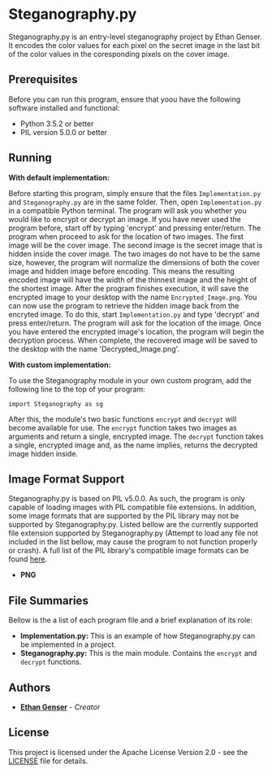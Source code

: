 # Steganography.py

Steganography.py is an entry-level steganography project by Ethan Genser. It encodes the color values for each pixel on the secret image in the last bit of the color values in the coresponding pixels on the cover image.

## Prerequisites

Before you can run this program, ensure that yoou have the following software installed and functional:
* Python 3.5.2 or better
* PIL version 5.0.0 or better

## Running

__With default implementation:__

Before starting this program, simply ensure that the files `Implementation.py` and `Steganography.py` are in the same folder. Then, open `Implementation.py` in a compatible Python terminal. The program will ask you whether you would like to encrypt or decrypt an image. If you have never used the program before, start off by typing 'encrypt' and pressing enter/return. The program when proceed to ask for the location of two images. The first image will be the cover image. The second image is the secret image that is hidden inside the cover image. The two images do not have to be the same size, however, the program will normalize the dimensions of both the cover image and hidden image before encoding. This means the resulting encoded image will have the width of the thinnest image and the height of the shortest image.  After the program finishes execution, it will save the encrypted image to your desktop with the name `Encrypted_Image.png`. You can now use the program to retrieve the hidden image back from the encryted image. To do this, start `Implementation.py` and type 'decrypt' and press enter/return. The program will ask for the location of the image. Once you have entered the encrypted image's location, the program will begin the decryption process. When complete, the recovered image will be saved to the desktop with the name 'Decrypted_Image.png'.

__With custom implementation:__

To use the Steganography module in your own custom program, add the following line to the top of your program:

```import Steganography as sg```

After this, the module's two basic functions `encrypt` and `decrypt` will become available for use. The `encrypt` function takes two images as arguments and return a single, encrypted image. The `decrypt` function takes a single, encrypted image and, as the name implies, returns the decrypted image hidden inside.

## Image Format Support

Steganography.py is based on PIL v5.0.0. As such, the program is only capable of loading images with PIL compatible file extensions. In addition, some image formats that are supported by the PIL library may not be supported by Steganography.py. Listed bellow are the currently supported file extension supported by Steganography.py (Attempt to load any file not included in the list bellow, may cause the program to not function properly or crash). A full list of the PIL library's compatible image formats can be found [here](http://pillow.readthedocs.io/en/stable/handbook/image-file-formats.html.).
* __PNG__

## File Summaries

Bellow is the a list of each program file and a brief explanation of its role:

* __Implementation.py:__ This is an example of how Steganography.py can be implemented in a project.
* __Steganography.py:__ This is the main module. Contains the `encrypt` and `decrypt` functions.

## Authors

* [**Ethan Genser**](https://github.com/Ethan-Genser) - *Creator*

## License

This project is licensed under the Apache License Version 2.0 - see the [LICENSE](LICENSE) file for details.
